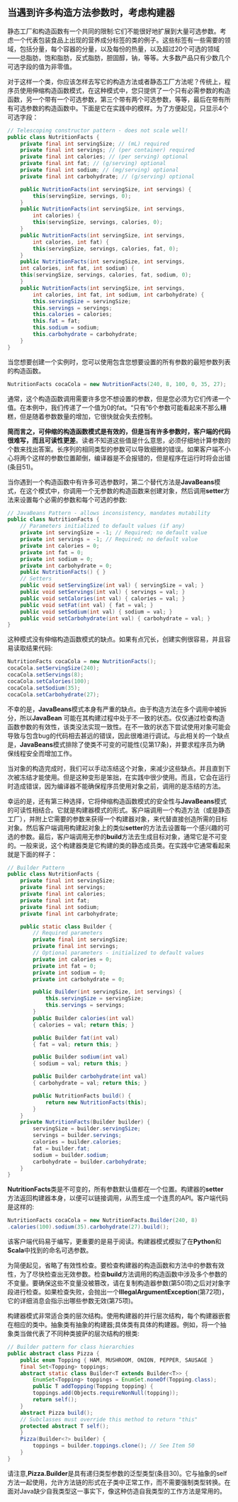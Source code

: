 ## 当遇到许多构造方法参数时，考虑构建器

静态工厂和构造函数有一个共同的限制:它们不能很好地扩展到大量可选参数。考虑一个代表包装食品上出现的营养成分标签的类的例子。这些标签有一些需要的领域，包括分量，每个容器的分量，以及每份的热量，以及超过20个可选的领域——总脂肪，饱和脂肪，反式脂肪，胆固醇，钠，等等。大多数产品只有少数几个可选字段的值为非零值。

对于这样一个类，你应该怎样去写它的构造方法或者静态工厂方法呢？传统上，程序员使用伸缩构造函数模式，在这种模式中，您只提供了一个只有必需参数的构造函数，另一个带有一个可选参数，第三个带有两个可选参数，等等，最后在带有所有可选参数的构造函数中。下面是它在实践中的模样。为了方便起见，只显示4个可选字段：

```java
// Telescoping constructor pattern - does not scale well!
public class NutritionFacts {
    private final int servingSize; // (mL) required
    private final int servings; // (per container) required
    private final int calories; // (per serving) optional
    private final int fat; // (g/serving) optional
    private final int sodium; // (mg/serving) optional
    private final int carbohydrate; // (g/serving) optional

    public NutritionFacts(int servingSize, int servings) {
        this(servingSize, servings, 0);
    }
    public NutritionFacts(int servingSize, int servings,
        int calories) {
        this(servingSize, servings, calories, 0);
    }
    public NutritionFacts(int servingSize, int servings,
        int calories, int fat) {
        this(servingSize, servings, calories, fat, 0);
    }
    public NutritionFacts(int servingSize, int servings,
    int calories, int fat, int sodium) {
    this(servingSize, servings, calories, fat, sodium, 0);
    }															
    public NutritionFacts(int servingSize, int servings,
        int calories, int fat, int sodium, int carbohydrate) {
        this.servingSize = servingSize;
        this.servings = servings;
        this.calories = calories;
        this.fat = fat;
        this.sodium = sodium;
        this.carbohydrate = carbohydrate;
    }
}
```

当您想要创建一个实例时，您可以使用包含您想要设置的所有参数的最短参数列表的构造函数。

```java
NutritionFacts cocaCola = new NutritionFacts(240, 8, 100, 0, 35, 27);
```

通常，这个构造函数调用需要许多您不想设置的参数，但是您必须为它们传递一个值。在本例中，我们传递了一个值为0的fat。“只有”6个参数可能看起来不那么糟糕，但是随着参数数量的增加，它很快就会失去控制。

**简而言之，可伸缩的构造函数模式是有效的，但是当有许多参数时，客户端的代码很难写，而且可读性更差**。读者不知道这些值是什么意思，必须仔细地计算参数的个数来找出答案。长序列的相同类型的参数可以导致细微的错误。如果客户端不小心将两个这样的参数位置颠倒，编译器是不会报错的，但是程序在运行时将会出错(条目51)。

当你遇到一个构造函数中有许多可选参数时，第二个替代方法是**JavaBeans**模式，在这个模式中，你调用一个无参数的构造函数来创建对象，然后调用**setter**方法来设置每个必需的参数和每个可选的参数:
```java
// JavaBeans Pattern - allows inconsistency, mandates mutability
public class NutritionFacts {
    // Parameters initialized to default values (if any)
    private int servingSize = -1; // Required; no default value
    private int servings = -1; // Required; no default value
    private int calories = 0;
    private int fat = 0;
    private int sodium = 0;
    private int carbohydrate = 0;
    public NutritionFacts() { }
    // Setters
    public void setServingSize(int val) { servingSize = val; }
    public void setServings(int val) { servings = val; }
    public void setCalories(int val) { calories = val; }
    public void setFat(int val) { fat = val; }
    public void setSodium(int val) { sodium = val; }
    public void setCarbohydrate(int val) { carbohydrate = val; }
}
```
这种模式没有伸缩构造函数模式的缺点。如果有点冗长，创建实例很容易，并且容易读取结果代码:

```java
NutritionFacts cocaCola = new NutritionFacts();
cocaCola.setServingSize(240);
cocaCola.setServings(8);
cocaCola.setCalories(100);
cocaCola.setSodium(35);
cocaCola.setCarbohydrate(27);
```

不幸的是，**JavaBeans**模式本身有严重的缺点。由于构造方法在多个调用中被拆分，所以**JavaBean** 可能在其构建过程中处于不一致的状态。仅仅通过检查构造函数参数的有效性，该类没法实现一致性。在不一致的状态下尝试使用对象可能会导致与包含bug的代码相去甚远的错误，因此很难进行调试。与此相关的一个缺点是，**JavaBeans**模式排除了使类不可变的可能性(见第17条)，并要求程序员为确保线程安全而增加工作。

当对象的构造完成时，我们可以手动冻结这个对象，来减少这些缺点。并且直到下次被冻结才能使用。但是这种变形是笨拙，在实践中很少使用。而且，它会在运行时造成错误，因为编译器不能确保程序员使用对象之前，调用的是冻结的方法。

幸运的是，还有第三种选择，它将伸缩构造函数模式的安全性与**JavaBeans**模式的可读性相结合。它就是构建器模式的形式。客户端调用一个构造方法（或是静态工厂），并附上它需要的参数来获得一个构建器对象，来代替直接创造所需的目标对象。然后客户端调用构建起对象上的类似**setter**的方法去设置每一个感兴趣的可选的参数。最后，客户端调用无参的**build**方法去生成目标对象，通常它是不可变的。一般来说，这个构建器类是它构建的类的静态成员类。在实践中它通常看起来就是下面的样子：
```java
// Builder Pattern
public class NutritionFacts {
    private final int servingSize;
    private final int servings;
    private final int calories;
    private final int fat;
    private final int sodium;
    private final int carbohydrate;

    public static class Builder {
        // Required parameters
        private final int servingSize;
        private final int servings;
        // Optional parameters - initialized to default values
        private int calories = 0;
        private int fat = 0;
        private int sodium = 0;
        private int carbohydrate = 0;

        public Builder(int servingSize, int servings) {
            this.servingSize = servingSize;
            this.servings = servings;
        }
        public Builder calories(int val)
        { calories = val; return this; }

        public Builder fat(int val)
        { fat = val; return this; }

        public Builder sodium(int val)
        { sodium = val; return this; }

        public Builder carbohydrate(int val)
        { carbohydrate = val; return this; }

        public NutritionFacts build() {
            return new NutritionFacts(this);
        }	
    }
    private NutritionFacts(Builder builder) {
        servingSize = builder.servingSize;
        servings = builder.servings;
        calories = builder.calories;
        fat = builder.fat;
        sodium = builder.sodium;
        carbohydrate = builder.carbohydrate;
    }
}
```

**NutritionFacts**类是不可变的，所有参数默认值都在一个位置。构建器的**setter** 方法返回构建器本身，以便可以链接调用，从而生成一个连贯的API。客户端代码是这样的:

```java
NutritionFacts cocaCola = new NutritionFacts.Builder(240, 8)
.calories(100).sodium(35).carbohydrate(27).build();
```

该客户端代码易于编写，更重要的是易于阅读。构建器模式模拟了在**Python**和**Scala**中找到的命名可选参数。

为简便起见，省略了有效性检查。要检查构建器的构造函数和方法中的参数有效性，为了尽快检查出无效参数。检查**build**方法调用的构造函数中涉及多个参数的不变量。要确保这些不变量没被篡改，请在复制构造器参数(第50项)之后对对象字段进行检查。如果检查失败，会抛出一个**IllegalArgumentException**(第72项)，它的详细消息会指示出哪些参数无效(第75项)。

构建器模式非常适合类的层次结构。使用构建器的并行层次结构，每个构建器嵌套在相应的类中。抽象类有抽象的构建器;具体类有具体的构建器。例如，将一个抽象类当做代表了不同种类披萨的层次结构的根类:

```java
// Builder pattern for class hierarchies
public abstract class Pizza {
    public enum Topping { HAM, MUSHROOM, ONION, PEPPER, SAUSAGE }
    final Set<Topping> toppings;
    abstract static class Builder<T extends Builder<T>> {
        EnumSet<Topping> toppings = EnumSet.noneOf(Topping.class);
        public T addTopping(Topping topping) {
        toppings.add(Objects.requireNonNull(topping));
        return self();
    }
    abstract Pizza build();
    // Subclasses must override this method to return "this"
    protected abstract T self();
    }
    Pizza(Builder<?> builder) {
        toppings = builder.toppings.clone(); // See Item 50
    }
}
```

请注意,**Pizza.Builder**是具有递归类型参数的泛型类型(条目30)。它与抽象的self方法一起使用，允许方法链的形式在子类中正常工作，而不需要强制类型转换。在面对Java缺少自我类型这一事实下，像这种仿造自我类型的工作方法是常用的。